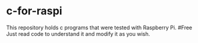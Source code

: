 # c-for-raspi
This repository holds c programs that were tested with Raspberry Pi.
#Free
Just read code to understand it and modify it as you wish. 
